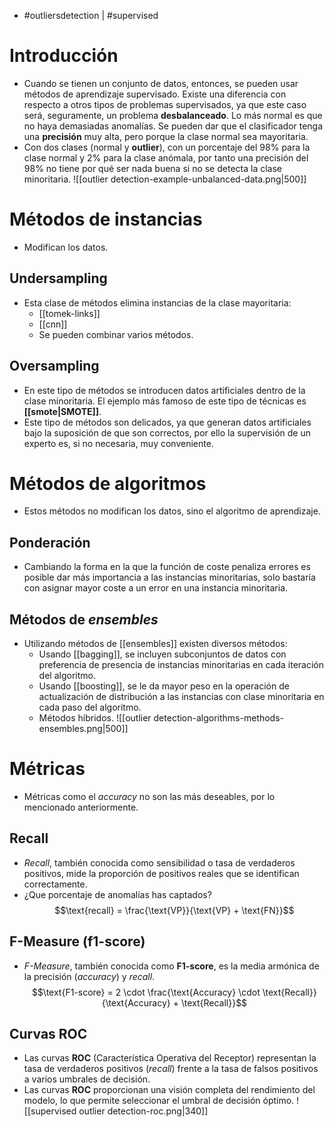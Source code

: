 - #outliersdetection | #supervised

# Introducción
- Cuando se tienen un conjunto de datos, entonces, se pueden usar métodos de aprendizaje supervisado. Existe una diferencia con respecto a otros tipos de problemas supervisados, ya que este caso será, seguramente, un problema **desbalanceado**. Lo más normal es que no haya demasiadas anomalías. Se pueden dar que el clasificador tenga una **precisión** muy alta, pero porque la clase normal sea mayoritaria.
- Con dos clases (normal y **outlier**), con un porcentaje del $98\%$ para la clase normal y $2\%$ para la clase anómala, por tanto una precisión del $98\%$ no tiene por qué ser nada buena si no se detecta la clase minoritaria.
![[outlier detection-example-unbalanced-data.png|500]]

# Métodos de instancias
- Modifican los datos.
## Undersampling
- Esta clase de métodos elimina instancias de la clase mayoritaria:
	- [[tomek-links]]
	- [[cnn]]
	- Se pueden combinar varios métodos.
## Oversampling
- En este tipo de métodos se introducen datos artificiales dentro de la clase minoritaria. El ejemplo más famoso de este tipo de técnicas es **[[smote|SMOTE]]**.
- Este tipo de métodos son delicados, ya que generan datos artificiales bajo la suposición de que son correctos, por ello la supervisión de un experto es, si no necesaria, muy conveniente.

# Métodos de algoritmos
- Estos métodos no modifican los datos, sino el algoritmo de aprendizaje.
## Ponderación
- Cambiando la forma en la que la función de coste penaliza errores es posible dar más importancia a las instancias minoritarias, solo bastaría con asignar mayor coste a un error en una instancia minoritaria.
## Métodos de *ensembles*
- Utilizando métodos de [[ensembles]] existen diversos métodos:
	- Usando [[bagging]], se incluyen subconjuntos de datos con preferencia de presencia de instancias minoritarias en cada iteración del algoritmo.
	- Usando [[boosting]], se le da mayor peso en la operación de actualización de distribución a las instancias con clase minoritaria en cada paso del algoritmo.
	- Métodos híbridos.
![[outlier detection-algorithms-methods-ensembles.png|500]]

# Métricas
- Métricas como el *accuracy* no son las más deseables, por lo mencionado anteriormente.
## Recall
- *Recall*, también conocida como sensibilidad o tasa de verdaderos positivos, mide la proporción de positivos reales que se identifican correctamente.
- ¿Que porcentaje de anomalías has captados?
$$\text{recall} = \frac{\text{VP}}{\text{VP} + \text{FN}}$$
## F-Measure (f1-score)
- *F-Measure*, también conocida como **F1-score**, es la media armónica de la precisión (*accuracy*) y *recall*.
$$\text{F1-score} = 2 \cdot \frac{\text{Accuracy} \cdot \text{Recall}}{\text{Accuracy} + \text{Recall}}$$
## Curvas ROC
- Las curvas **ROC** (Característica Operativa del Receptor) representan la tasa de verdaderos positivos (*recall*) frente a la tasa de falsos positivos a varios umbrales de decisión.
- Las curvas **ROC** proporcionan una visión completa del rendimiento del modelo, lo que permite seleccionar el umbral de decisión óptimo.
![[supervised outlier detection-roc.png|340]]